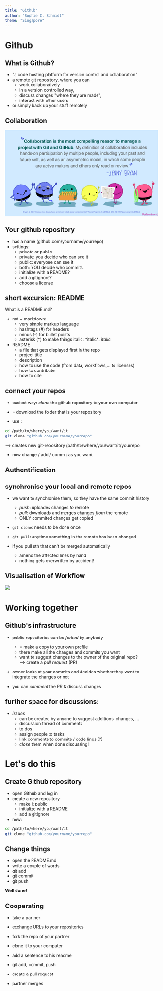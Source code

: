 ```yaml
---
title: "Github"
author: "Sophie C. Schmidt"
theme: "Singapore"
---
```

# Github

## What is Github?

- "a code hosting platform for version control and collaboration"
- a remote git repository, where you can
  - work collaboratively
  - in a version controlled way,
  - discuss changes "where they are made",
  - interact with other users
- or simply back up your stuff remotely

## Collaboration

![](./images/github_friends_smaller.png)

## Your github repository

- has a name (github.com/yourname/yourrepo)
- settings:
  - private or public
  - private: you decide who can see it
  - public: everyone can see it
   - both: YOU decide who commits
  - initialize with a README?
  - add a gitignore?
  - choose a license

## short excursion: **README**

What is a README.md?

- md = markdown:
  - very simple markup language
  - hashtags (#) for headers
  - minus (-) for bullet points
  - asterisk (\*) to make things italic: \*italic\*: *italic*
- README
  - a file that gets displayed first in the repo
  - project title
  - description
  - how to use the code (from data, workflows,... to licenses)
  - how to contribute
  - how to cite

## connect your repos

- easiest way: *clone* the github repository to your own computer
- = download the folder that is your repository

- use :
``` bash
cd /path/to/where/you/want/it
git clone "github.com/yourname/yourrepo"
```

--> creates new git-repository /path/to/where/you/want/it/yourrepo

- now change / add / commit as you want

## Authentification

## synchronise your local and remote repos

- we want to synchronise them, so they have the same commit history
  - *push*: uploades changes *to* remote
  - *pull*: downloads and merges changes *from* the remote
  - ONLY commited changes get copied

- `git clone`: needs to be done once
- `git pull`: anytime something in the remote has been changed

- if you pull sth that can't be merged automatically
  - amend the affected lines by hand
  - nothing gets overwritten by accident!
  
## Visualisation of Workflow

![](https://dev.vividbreeze.com/wp-content/uploads/2018/03/gitBasicsRemote.jpg)

<!--- show these steps --->


# Working together

## Github's infrastructure

- public repositories can be *forked* by anybody
  - = make a copy to your own profile
  - there make all the changes and commits you want
  - want to suggest changes to the owner of the original repo?   
  --> create a *pull request* (PR)

- owner looks at your commits and decides whether they want to integrate the changes or not
- you can *comment* the PR & discuss changes

## further space for discussions:

- *issues*
  - can be created by anyone to suggest additions, changes, ...
  - discussion thread of comments
  - to dos
  - assign people to tasks
  - link comments to commits / code lines (?)
  - *close* them when done discussing!

<!--- show and tell with 1 partner --->


# Let's do this

<!--- workshop content --->
## Create Github repository

- open Github and log in
- create a new repository
  - make it public
  - initialize with a README
  - add a gitignore
- now:
``` bash
cd /path/to/where/you/want/it
git clone "github.com/yourname/yourrepo"
```

## Change things

<!--- workshop content --->

- open the README.md
- write a couple of words
- git add
- git commit
- git push

**Well done!**

## Cooperating 
<!--- workshop content --->

- take a partner
- exchange URLs to your repositories
- fork the repo of your partner
- clone it to your computer
- add a sentence to his readme
- git add, commit, push
- create a pull request

- partner merges
